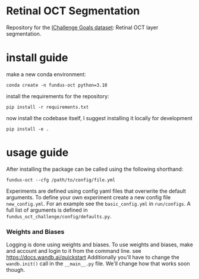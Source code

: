# Retinal OCT Segmentation
Repository for the [IChallenge Goals dataset](https://aistudio.baidu.com/competition/detail/230/0/introduction): Retinal OCT layer segmentation.

# install guide
make a new conda environment:
```
conda create -n fundus-oct python=3.10
```

install the requirements for the repository:
```
pip install -r requirements.txt
```

now install the codebase itself, I suggest installing it locally for development
```
pip install -e .
```

# usage guide
After installing the package can be called using the following shorthand:
```
fundus-oct --cfg /path/to/config/file.yml
```
Experiments are defined using config yaml files that overwrite the default arguments. To define your own experiment create a new config file `new_config.yml`. For an example see the `basic_config.yml` in `run/configs`. 
A full list of arguments is defined in `fundus_oct_challenge/config/defaults.py`.

### Weights and Biases
Logging is done using weights and biases. To use weights and biases, make and account and login to it from the command line. see https://docs.wandb.ai/quickstart 
Additionally you'll have to change the `wandb.init()` call in the `__main__.py` file. We'll change how that works soon though.


